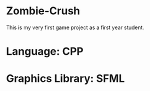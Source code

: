 # Zombie-Crush

This is my very first game project as a first year student. 

# Language: CPP
# Graphics Library: SFML
